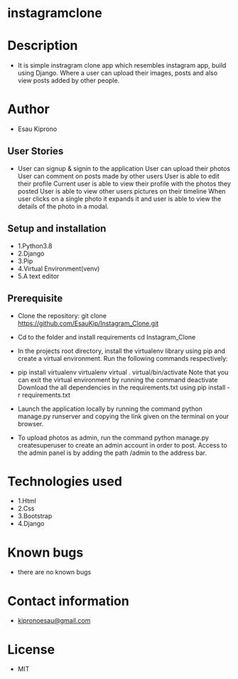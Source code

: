# instagramclone
# Description
* It is simple instragram clone app which resembles instagram app, build using Django. Where a user can upload their images, posts and also view posts added by other people.
# Author
* Esau Kiprono
## User Stories
* User can signup & signin to the application User can upload their photos User can comment on posts made by other users User is able to edit their profile Current user is able to view their profile with the photos they posted User is able to view other users pictures on their timeline When user clicks on a single photo it expands it and user is able to view the details of the photo in a modal.

## Setup and installation 
* 1.Python3.8
* 2.Django
* 3.Pip
* 4.Virtual Environment(venv)
* 5.A text editor
## Prerequisite

* Clone the repository: git clone https://github.com/EsauKip/Instagram_Clone.git

* Cd to the folder and install requirements cd Instagram_Clone

* In the projects root directory, install the virtualenv library using pip and create a virtual environment. Run the following commands respectively:

* pip install virtualenv virtualenv virtual . virtual/bin/activate Note that you can exit the virtual environment by running the command deactivate Download the all dependencies in the requirements.txt using pip install -r requirements.txt

* Launch the application locally by running the command python manage.py runserver and copying the link given on the terminal on your browser.

* To upload photos as admin, run the command python manage.py createsuperuser to create an admin account in order to post. Access to the admin panel is by adding the path /admin to the address bar. 
# Technologies used
* 1.Html
* 2.Css
* 3.Bootstrap
* 4.Django
# Known bugs
* there are no known bugs
# Contact information
* kipronoesau@gmail.com
# License
* MIT

